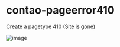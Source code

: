 # contao-pageerror410
Create a pagetype 410 (Site is gone)

![image](https://user-images.githubusercontent.com/8200853/86368650-b3b2e100-bc7d-11ea-802f-58aa6cc44a20.png)
